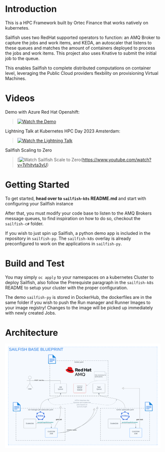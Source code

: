 # Introduction 
This is a HPC Framework built by Ortec Finance that works natively on kubernetes.

Sailfish uses two RedHat supported operators to function: an AMQ Broker to capture the jobs and work items, and KEDA, an autoscaler that listens to these queues and matches the amount of containers deployed to process the jobs and work items. This project also uses Knative to submit the initial job to the queue.

This enables Sailfish to complete distributed computations on container level, leveraging the Public Cloud providers flexbility on provisioning Virtual Machines.  

# Videos
Demo with Azure Red Hat Openshift:
>[![Watch the Demo](https://img.youtube.com/vi/MwGDWiQNGPg/default.jpg)](https://youtu.be/MwGDWiQNGPg)

Lightning Talk at Kubernetes HPC Day 2023 Amsterdam:
>[![Watch the Lightning Talk](https://img.youtube.com/vi/Tn-aVLFud8k/default.jpg)](https://youtu.be/Tn-aVLFud8k)

Sailfish Scaling to Zero
>[![Watch Sailfish Scale to Zero](https://img.youtube.com/vi/1Vhityta3vU/default.jpg)(https://www.youtube.com/watch?v=1Vhityta3vU)


# Getting Started
To get started, **head over to `sailfish-k8s` README.md** and start with configuring your Sailfish instance

After that, you must modify your code base to listen to the AMQ Brokers message queues, to find inspiration on how to do so, checkout the `sailfish-c#` folder.

If you wish to just spin up Sailfish, a python demo app is included in the repository in `sailfish-py`. The `sailfish-k8s` overlay is already preconfigured to work on the applications in `sailfish-py`.

# Build and Test
You may simply `oc apply` to your namespaces on a kubernetes Cluster to deploy Sailfish, also follow the Prerequiste paragraph in the `sailfish-k8s` README to setup your cluster with the proper configuration.

The demo `sailfish-py` is stored in DockerHub, the dockerfiles are in the same folder if you wish to push the Run manager and Runner Images to your image registry! Changes to the image will be picked up immediately with newly created Jobs.

# Architecture
![A high level overview of the flow of Sailfish](Sailfish-Architecture-and-flow.png)
